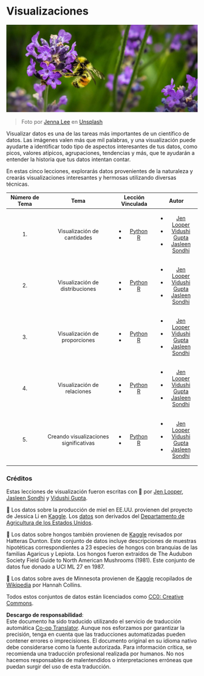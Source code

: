 <!--
CO_OP_TRANSLATOR_METADATA:
{
  "original_hash": "1441550a0d789796b2821e04f7f4cc94",
  "translation_date": "2025-08-24T22:28:47+00:00",
  "source_file": "3-Data-Visualization/README.md",
  "language_code": "es"
}
-->
# Visualizaciones

![una abeja en una flor de lavanda](../../../translated_images/bee.0aa1d91132b12e3a8994b9ca12816d05ce1642010d9b8be37f8d37365ba845cf.es.jpg)
> Foto por <a href="https://unsplash.com/@jenna2980?utm_source=unsplash&utm_medium=referral&utm_content=creditCopyText">Jenna Lee</a> en <a href="https://unsplash.com/s/photos/bees-in-a-meadow?utm_source=unsplash&utm_medium=referral&utm_content=creditCopyText">Unsplash</a>

Visualizar datos es una de las tareas más importantes de un científico de datos. Las imágenes valen más que mil palabras, y una visualización puede ayudarte a identificar todo tipo de aspectos interesantes de tus datos, como picos, valores atípicos, agrupaciones, tendencias y más, que te ayudarán a entender la historia que tus datos intentan contar.

En estas cinco lecciones, explorarás datos provenientes de la naturaleza y crearás visualizaciones interesantes y hermosas utilizando diversas técnicas.

| Número de Tema | Tema | Lección Vinculada | Autor |
| :-----------: | :--: | :---------------: | :----: |
| 1. | Visualización de cantidades | <ul> <li> [Python](09-visualization-quantities/README.md)</li>  <li>[R](../../../3-Data-Visualization/R/09-visualization-quantities) </li> </ul>|<ul> <li> [Jen Looper](https://twitter.com/jenlooper)</li><li> [Vidushi Gupta](https://github.com/Vidushi-Gupta)</li> <li>[Jasleen Sondhi](https://github.com/jasleen101010)</li></ul> |
| 2. | Visualización de distribuciones | <ul> <li> [Python](10-visualization-distributions/README.md)</li>  <li>[R](../../../3-Data-Visualization/R/10-visualization-distributions) </li> </ul>|<ul> <li> [Jen Looper](https://twitter.com/jenlooper)</li><li> [Vidushi Gupta](https://github.com/Vidushi-Gupta)</li> <li>[Jasleen Sondhi](https://github.com/jasleen101010)</li></ul> |
| 3. | Visualización de proporciones | <ul> <li> [Python](11-visualization-proportions/README.md)</li>  <li>[R](../../../3-Data-Visualization) </li> </ul>|<ul> <li> [Jen Looper](https://twitter.com/jenlooper)</li><li> [Vidushi Gupta](https://github.com/Vidushi-Gupta)</li> <li>[Jasleen Sondhi](https://github.com/jasleen101010)</li></ul> |
| 4. | Visualización de relaciones | <ul> <li> [Python](12-visualization-relationships/README.md)</li>  <li>[R](../../../3-Data-Visualization) </li> </ul>|<ul> <li> [Jen Looper](https://twitter.com/jenlooper)</li><li> [Vidushi Gupta](https://github.com/Vidushi-Gupta)</li> <li>[Jasleen Sondhi](https://github.com/jasleen101010)</li></ul> |
| 5. | Creando visualizaciones significativas | <ul> <li> [Python](13-meaningful-visualizations/README.md)</li>  <li>[R](../../../3-Data-Visualization) </li> </ul>|<ul> <li> [Jen Looper](https://twitter.com/jenlooper)</li><li> [Vidushi Gupta](https://github.com/Vidushi-Gupta)</li> <li>[Jasleen Sondhi](https://github.com/jasleen101010)</li></ul> |

### Créditos

Estas lecciones de visualización fueron escritas con 🌸 por [Jen Looper](https://twitter.com/jenlooper), [Jasleen Sondhi](https://github.com/jasleen101010) y [Vidushi Gupta](https://github.com/Vidushi-Gupta).

🍯 Los datos sobre la producción de miel en EE.UU. provienen del proyecto de Jessica Li en [Kaggle](https://www.kaggle.com/jessicali9530/honey-production). Los [datos](https://usda.library.cornell.edu/concern/publications/rn301137d) son derivados del [Departamento de Agricultura de los Estados Unidos](https://www.nass.usda.gov/About_NASS/index.php).

🍄 Los datos sobre hongos también provienen de [Kaggle](https://www.kaggle.com/hatterasdunton/mushroom-classification-updated-dataset) revisados por Hatteras Dunton. Este conjunto de datos incluye descripciones de muestras hipotéticas correspondientes a 23 especies de hongos con branquias de las familias Agaricus y Lepiota. Los hongos fueron extraídos de The Audubon Society Field Guide to North American Mushrooms (1981). Este conjunto de datos fue donado a UCI ML 27 en 1987.

🦆 Los datos sobre aves de Minnesota provienen de [Kaggle](https://www.kaggle.com/hannahcollins/minnesota-birds) recopilados de [Wikipedia](https://en.wikipedia.org/wiki/List_of_birds_of_Minnesota) por Hannah Collins.

Todos estos conjuntos de datos están licenciados como [CC0: Creative Commons](https://creativecommons.org/publicdomain/zero/1.0/).

**Descargo de responsabilidad**:  
Este documento ha sido traducido utilizando el servicio de traducción automática [Co-op Translator](https://github.com/Azure/co-op-translator). Aunque nos esforzamos por garantizar la precisión, tenga en cuenta que las traducciones automatizadas pueden contener errores o imprecisiones. El documento original en su idioma nativo debe considerarse como la fuente autorizada. Para información crítica, se recomienda una traducción profesional realizada por humanos. No nos hacemos responsables de malentendidos o interpretaciones erróneas que puedan surgir del uso de esta traducción.
